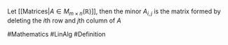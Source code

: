 Let [[Matrices|$A\in M_{m\times n}(\mathbb{R})$]], then the minor $A_{i,j}$ is the matrix formed by deleting the $i$th row and $j$th column of $A$

#Mathematics #LinAlg #Definition